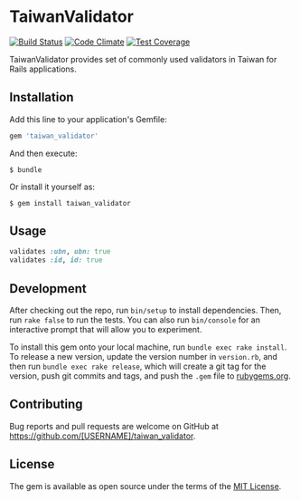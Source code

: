 # TaiwanValidator

[![Build Status](https://travis-ci.org/abookyun/taiwan_validator.svg)](https://travis-ci.org/abookyun/taiwan_validator)
[![Code Climate](https://codeclimate.com/github/abookyun/taiwan_validator/badges/gpa.svg)](https://codeclimate.com/github/abookyun/taiwan_validator)
[![Test Coverage](https://codeclimate.com/github/abookyun/taiwan_validator/badges/coverage.svg)](https://codeclimate.com/github/abookyun/taiwan_validator/coverage)

TaiwanValidator provides set of commonly used validators in Taiwan for Rails applications.

## Installation

Add this line to your application's Gemfile:

```ruby
gem 'taiwan_validator'
```

And then execute:

    $ bundle

Or install it yourself as:

    $ gem install taiwan_validator

## Usage

```ruby
validates :ubn, ubn: true
validates :id, id: true
```

## Development

After checking out the repo, run `bin/setup` to install dependencies. Then, run `rake false` to run the tests. You can also run `bin/console` for an interactive prompt that will allow you to experiment.

To install this gem onto your local machine, run `bundle exec rake install`. To release a new version, update the version number in `version.rb`, and then run `bundle exec rake release`, which will create a git tag for the version, push git commits and tags, and push the `.gem` file to [rubygems.org](https://rubygems.org).

## Contributing

Bug reports and pull requests are welcome on GitHub at https://github.com/[USERNAME]/taiwan_validator.


## License

The gem is available as open source under the terms of the [MIT License](http://opensource.org/licenses/MIT).
